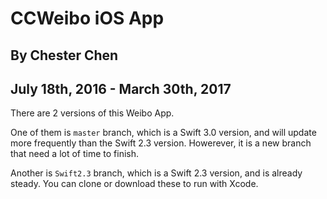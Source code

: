 # CCWeibo iOS App
## By Chester Chen
## July 18th, 2016 - March 30th, 2017

There are 2 versions of this Weibo App.

One of them is `master` branch, which is a Swift 3.0 version, and will update more frequently than the Swift 2.3 version. Howerever, it is a new branch that need a lot of time to finish.

Another is `Swift2.3` branch, which is a Swift 2.3 version, and is already steady. You can clone or download these to run with Xcode. 
